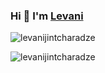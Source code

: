 ### Hi 👋 I'm [Levani](https://levanjintcharadze.dev/) 

<p align="left"> <img src="https://komarev.com/ghpvc/?username=levanijintcharadze" alt="levanijintcharadze" /> </p>

<p align="left">  
  <img src="https://github-readme-stats.vercel.app/api?username=levanijintcharadze&show_icons=false" alt="levanijintcharadze" />
</p>
